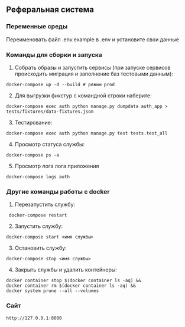 ## Реферальная система

### Переменные среды
Переименовать файл .env.example в .env и установите свои данные

### Команды для сборки и запуска

1. Собрать образы и запустить сервисы (при запуске сервисов происходить миграция и заполнение баз тестовыми данным): 
```
docker-compose up -d --build # режим prod
```
2. Для выгрузки фикстур с командной строки наберите:
```
docker-compose exec auth python manage.py dumpdata auth_app > tests/fixtures/data-fixtures.json
```

3. Тестирование:
```
docker-compose exec auth python manage.py test tests.test_all
```

4. Просмотр статуса службы:
```
docker-compose ps -a
```
5. Просмотр лога лога приложения
```
docker-compose logs auth
```

### Другие команды работы с docker

1. Перезапустить службу:
```
 docker-compose restart
```
2. Запустить службу:
```
docker-compose start <имя службы>
```
3. Остановить службу:
```
docker-compose stop <имя службы>
```
4. Закрыть службы и удалить контейнеры:
```
docker container stop $(docker container ls -aq) &&  
docker container rm $(docker container ls -aq) &&  
docker system prune --all --volumes
```

### Сайт
```
http://127.0.0.1:8000
```